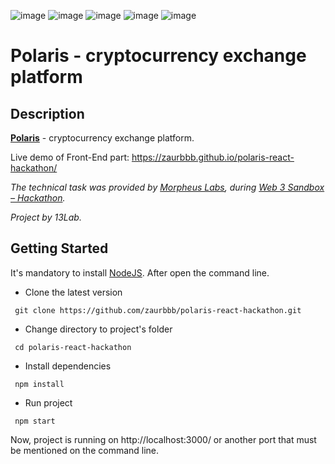 ![image](https://img.shields.io/badge/React-20232A?style=for-the-badge&logo=react&logoColor=61DAFB)
![image](https://img.shields.io/badge/JavaScript-323330?style=for-the-badge&logo=javascript&logoColor=F7DF1E)
![image](https://img.shields.io/badge/Material%20UI-007FFF?style=for-the-badge&logo=mui&logoColor=white)
![image](https://img.shields.io/badge/HTML5-E34F26?style=for-the-badge&logo=html5&logoColor=white)
![image](https://img.shields.io/badge/Sass-CC6699?style=for-the-badge&logo=sass&logoColor=white)
# Polaris - cryptocurrency exchange platform

## Description

[**Polaris**](https://github.com/manste1n/PolarisProject) - cryptocurrency exchange platform.

Live demo of Front-End part: https://zaurbbb.github.io/polaris-react-hackathon/

*The technical task was provided by [Morpheus Labs](https://www.morpheuslabs.io/), during [Web 3 Sandbox – Hackathon](https://www.morpheuslabs.io/hackathon-2022/).*

*Project by 13Lab.*

## Getting Started

It's mandatory to install [NodeJS](https://nodejs.org/en/download/). After open the command line.

- Clone the latest version
```
 git clone https://github.com/zaurbbb/polaris-react-hackathon.git
```
- Change directory to project's folder
```
 cd polaris-react-hackathon
```
- Install dependencies
```
 npm install
```
- Run project
```
 npm start
```
Now, project is running on http://localhost:3000/ or another port that must be mentioned on the command line.
